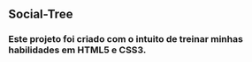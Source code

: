 ## Social-Tree

<div>

  <h3> Este projeto foi criado com o intuito de treinar minhas habilidades em HTML5 e CSS3. </h3>

</div>
